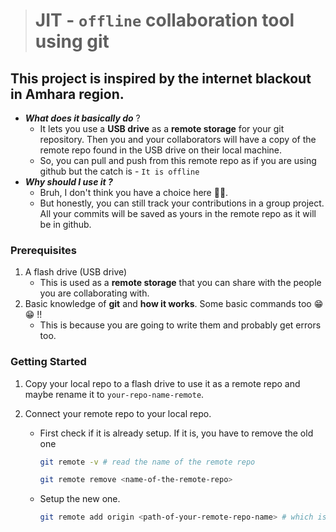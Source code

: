 > # JIT -  `offline` collaboration tool using git

## This project is inspired by the internet blackout in Amhara region. 

- ***What does it basically do*** ?
    - It lets you use a **USB drive** as a **remote storage** for your git repository. Then you and your collaborators will have a copy of the remote repo found in the USB drive on their local machine.
    - So, you can pull and push from this remote repo as if you are using github but the catch is - `It is offline`
- ***Why should I use it ?***
    - Bruh, I don't think you have a choice here 🤣🤣.
    - But honestly, you can still track your contributions in a group project. All your commits will be saved as yours in the remote repo as it will be in github.

### Prerequisites

1. A flash drive (USB drive)
    - This is used as a **remote storage** that you can share with the people you are collaborating with.
2. Basic knowledge of **git** and **how it works**. Some basic commands too 😁😁 !!
    - This is because you are going to write them and probably get errors too.

### Getting Started

1.  Copy your local repo to a flash drive to use it as a remote repo and maybe rename it to `your-repo-name-remote`.

2. Connect your remote repo to your local repo.
    - First check if it is already setup. If it is, you have to remove the old one 

        ```bash
        git remote -v # read the name of the remote repo
        
        git remote remove <name-of-the-remote-repo>
        ```

    - Setup the new one.

        ```bash
        git remote add origin <path-of-your-remote-repo-name> # which is found in the USB drive
        ```